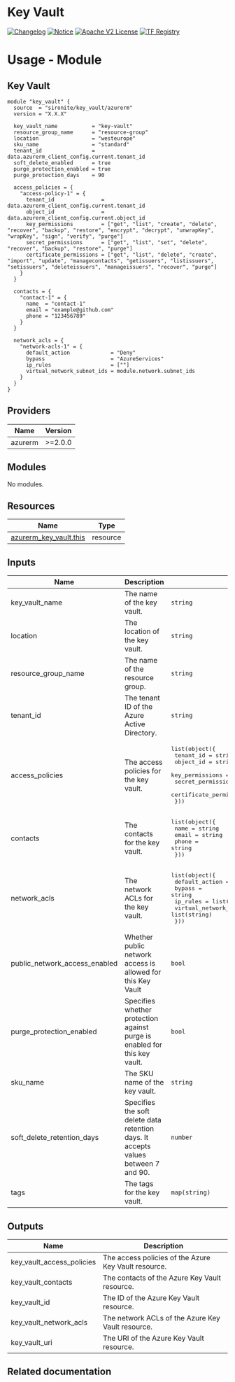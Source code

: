 <!-- BEGIN_TF_DOCS -->
 # Key Vault
[![Changelog](https://img.shields.io/badge/changelog-release-green.svg)](https://github.com/sironite/terraform-azurerm-key_vault/releases/latest) [![Notice](https://img.shields.io/badge/notice-copyright-yellow.svg)](NOTICE) [![Apache V2 License](https://img.shields.io/badge/license-Apache%20V2-orange.svg)](LICENSE) [![TF Registry](https://img.shields.io/badge/terraform-registry-blue.svg)](https://registry.terraform.io/providers/hashicorp/azurerm/latest/docs/resources/key_vault)

# Usage - Module

## Key Vault
```hcl
module "key_vault" {
  source  = "sironite/key_vault/azurerm"
  version = "X.X.X"

  key_vault_name           = "key-vault"
  resource_group_name      = "resource-group"
  location                 = "westeurope"
  sku_name                 = "standard"
  tenant_id                = data.azurerm_client_config.current.tenant_id
  soft_delete_enabled      = true
  purge_protection_enabled = true
  purge_protection_days    = 90

  access_policies = {
    "access-policy-1" = {
      tenant_id               = data.azurerm_client_config.current.tenant_id
      object_id               = data.azurerm_client_config.current.object_id
      key_permissions         = ["get", "list", "create", "delete", "recover", "backup", "restore", "encrypt", "decrypt", "unwrapKey", "wrapKey", "sign", "verify", "purge"]
      secret_permissions      = ["get", "list", "set", "delete", "recover", "backup", "restore", "purge"]
      certificate_permissions = ["get", "list", "delete", "create", "import", "update", "managecontacts", "getissuers", "listissuers", "setissuers", "deleteissuers", "manageissuers", "recover", "purge"]
    }
  }

  contacts = {
    "contact-1" = {
      name  = "contact-1"
      email = "example@github.com"
      phone = "123456789"
    }
  }

  network_acls = {
    "network-acls-1" = {
      default_action             = "Deny"
      bypass                     = "AzureServices"
      ip_rules                   = [""]
      virtual_network_subnet_ids = module.network.subnet_ids
    }
  }
}
```

## Providers

| Name | Version |
|------|---------|
| azurerm | >=2.0.0 |

## Modules

No modules.

## Resources

| Name | Type |
|------|------|
| [azurerm_key_vault.this](https://registry.terraform.io/providers/hashicorp/azurerm/latest/docs/resources/key_vault) | resource |

## Inputs

| Name | Description | Type | Required |
|------|-------------|------|:--------:|
| key\_vault\_name | The name of the key vault. | `string` | yes |
| location | The location of the key vault. | `string` | yes |
| resource\_group\_name | The name of the resource group. | `string` | yes |
| tenant\_id | The tenant ID of the Azure Active Directory. | `string` | yes |
| access\_policies | The access policies for the key vault. | <pre>list(object({<br>    tenant_id               = string<br>    object_id               = string<br>    key_permissions         = list(string)<br>    secret_permissions      = list(string)<br>    certificate_permissions = list(string)<br>  }))</pre> | no |
| contacts | The contacts for the key vault. | <pre>list(object({<br>    name  = string<br>    email = string<br>    phone = string<br>  }))</pre> | no |
| network\_acls | The network ACLs for the key vault. | <pre>list(object({<br>    default_action             = string<br>    bypass                     = string<br>    ip_rules                   = list(string)<br>    virtual_network_subnet_ids = list(string)<br>  }))</pre> | no |
| public\_network\_access\_enabled | Whether public network access is allowed for this Key Vault | `bool` | no |
| purge\_protection\_enabled | Specifies whether protection against purge is enabled for this key vault. | `bool` | no |
| sku\_name | The SKU name of the key vault. | `string` | no |
| soft\_delete\_retention\_days | Specifies the soft delete data retention days. It accepts values between 7 and 90. | `number` | no |
| tags | The tags for the key vault. | `map(string)` | no |

## Outputs

| Name | Description |
|------|-------------|
| key\_vault\_access\_policies | The access policies of the Azure Key Vault resource. |
| key\_vault\_contacts | The contacts of the Azure Key Vault resource. |
| key\_vault\_id | The ID of the Azure Key Vault resource. |
| key\_vault\_network\_acls | The network ACLs of the Azure Key Vault resource. |
| key\_vault\_uri | The URI of the Azure Key Vault resource. |

## Related documentation
<!-- END_TF_DOCS -->